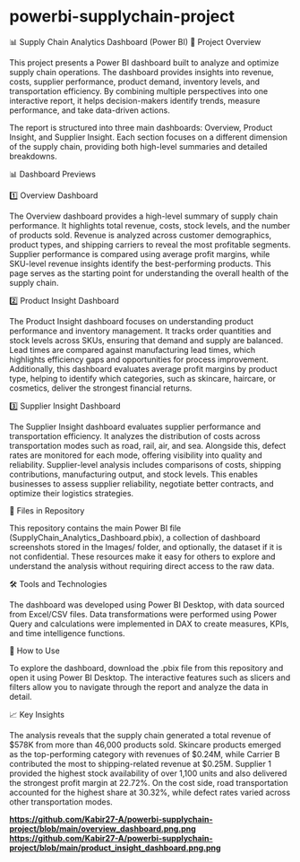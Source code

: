 # powerbi-supplychain-project

📊 Supply Chain Analytics Dashboard (Power BI)
📖 Project Overview

This project presents a Power BI dashboard built to analyze and optimize supply chain operations. The dashboard provides insights into revenue, costs, supplier performance, product demand, inventory levels, and transportation efficiency. By combining multiple perspectives into one interactive report, it helps decision-makers identify trends, measure performance, and take data-driven actions.

The report is structured into three main dashboards: Overview, Product Insight, and Supplier Insight. Each section focuses on a different dimension of the supply chain, providing both high-level summaries and detailed breakdowns.

📊 Dashboard Previews

1️⃣ Overview Dashboard

The Overview dashboard provides a high-level summary of supply chain performance. It highlights total revenue, costs, stock levels, and the number of products sold. Revenue is analyzed across customer demographics, product types, and shipping carriers to reveal the most profitable segments. Supplier performance is compared using average profit margins, while SKU-level revenue insights identify the best-performing products. This page serves as the starting point for understanding the overall health of the supply chain.

2️⃣ Product Insight Dashboard

The Product Insight dashboard focuses on understanding product performance and inventory management. It tracks order quantities and stock levels across SKUs, ensuring that demand and supply are balanced. Lead times are compared against manufacturing lead times, which highlights efficiency gaps and opportunities for process improvement. Additionally, this dashboard evaluates average profit margins by product type, helping to identify which categories, such as skincare, haircare, or cosmetics, deliver the strongest financial returns.

3️⃣ Supplier Insight Dashboard

The Supplier Insight dashboard evaluates supplier performance and transportation efficiency. It analyzes the distribution of costs across transportation modes such as road, rail, air, and sea. Alongside this, defect rates are monitored for each mode, offering visibility into quality and reliability. Supplier-level analysis includes comparisons of costs, shipping contributions, manufacturing output, and stock levels. This enables businesses to assess supplier reliability, negotiate better contracts, and optimize their logistics strategies.

📂 Files in Repository

This repository contains the main Power BI file (SupplyChain_Analytics_Dashboard.pbix), a collection of dashboard screenshots stored in the Images/ folder, and optionally, the dataset if it is not confidential. These resources make it easy for others to explore and understand the analysis without requiring direct access to the raw data.

🛠 Tools and Technologies

The dashboard was developed using Power BI Desktop, with data sourced from Excel/CSV files. Data transformations were performed using Power Query and calculations were implemented in DAX to create measures, KPIs, and time intelligence functions.

🚀 How to Use

To explore the dashboard, download the .pbix file from this repository and open it using Power BI Desktop. The interactive features such as slicers and filters allow you to navigate through the report and analyze the data in detail.

📈 Key Insights

The analysis reveals that the supply chain generated a total revenue of $578K from more than 46,000 products sold. Skincare products emerged as the top-performing category with revenues of $0.24M, while Carrier B contributed the most to shipping-related revenue at $0.25M. Supplier 1 provided the highest stock availability of over 1,100 units and also delivered the strongest profit margin at 22.72%. On the cost side, road transportation accounted for the highest share at 30.32%, while defect rates varied across other transportation modes.

**https://github.com/Kabir27-A/powerbi-supplychain-project/blob/main/overview_dashboard.png.png**
**https://github.com/Kabir27-A/powerbi-supplychain-project/blob/main/product_insight_dashboard.png.png**

